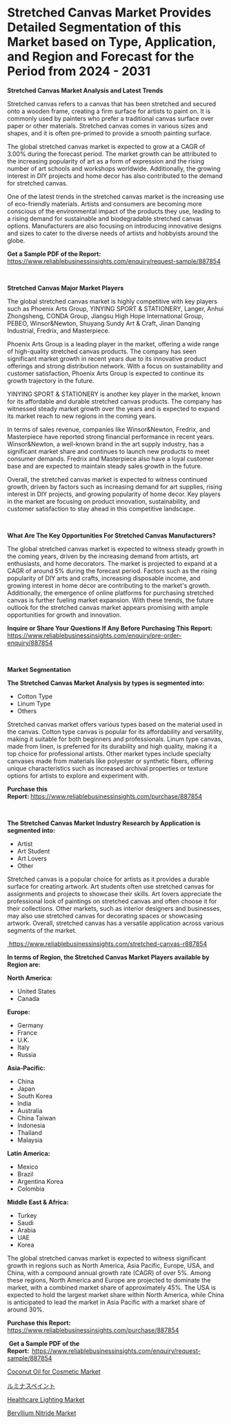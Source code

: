 <p><h1>Stretched Canvas Market Provides Detailed Segmentation of this Market based on Type, Application, and Region and Forecast for the Period from 2024 - 2031</h1></p><p><strong>Stretched Canvas Market Analysis and Latest Trends</strong></p>
<p><p>Stretched canvas refers to a canvas that has been stretched and secured onto a wooden frame, creating a firm surface for artists to paint on. It is commonly used by painters who prefer a traditional canvas surface over paper or other materials. Stretched canvas comes in various sizes and shapes, and it is often pre-primed to provide a smooth painting surface.</p><p>The global stretched canvas market is expected to grow at a CAGR of 3.00% during the forecast period. The market growth can be attributed to the increasing popularity of art as a form of expression and the rising number of art schools and workshops worldwide. Additionally, the growing interest in DIY projects and home decor has also contributed to the demand for stretched canvas.</p><p>One of the latest trends in the stretched canvas market is the increasing use of eco-friendly materials. Artists and consumers are becoming more conscious of the environmental impact of the products they use, leading to a rising demand for sustainable and biodegradable stretched canvas options. Manufacturers are also focusing on introducing innovative designs and sizes to cater to the diverse needs of artists and hobbyists around the globe.</p></p>
<p><strong>Get a Sample PDF of the Report:&nbsp;</strong> <a href="https://www.reliablebusinessinsights.com/enquiry/request-sample/887854">https://www.reliablebusinessinsights.com/enquiry/request-sample/887854</a></p>
<p>&nbsp;</p>
<p><strong>Stretched Canvas Major Market Players</strong></p>
<p><p>The global stretched canvas market is highly competitive with key players such as Phoenix Arts Group, YINYING SPORT & STATIONERY, Langer, Anhui Zhongsheng, CONDA Group, Jiangsu High Hope International Group, PEBEO, Winsor&Newton, Shuyang Sundy Art & Craft, Jinan Danqing Industrial, Fredrix, and Masterpiece. </p><p>Phoenix Arts Group is a leading player in the market, offering a wide range of high-quality stretched canvas products. The company has seen significant market growth in recent years due to its innovative product offerings and strong distribution network. With a focus on sustainability and customer satisfaction, Phoenix Arts Group is expected to continue its growth trajectory in the future.</p><p>YINYING SPORT & STATIONERY is another key player in the market, known for its affordable and durable stretched canvas products. The company has witnessed steady market growth over the years and is expected to expand its market reach to new regions in the coming years.</p><p>In terms of sales revenue, companies like Winsor&Newton, Fredrix, and Masterpiece have reported strong financial performance in recent years. Winsor&Newton, a well-known brand in the art supply industry, has a significant market share and continues to launch new products to meet consumer demands. Fredrix and Masterpiece also have a loyal customer base and are expected to maintain steady sales growth in the future.</p><p>Overall, the stretched canvas market is expected to witness continued growth, driven by factors such as increasing demand for art supplies, rising interest in DIY projects, and growing popularity of home decor. Key players in the market are focusing on product innovation, sustainability, and customer satisfaction to stay ahead in this competitive landscape.</p></p>
<p>&nbsp;</p>
<p><strong>What Are The Key Opportunities For Stretched Canvas Manufacturers?</strong></p>
<p><p>The global stretched canvas market is expected to witness steady growth in the coming years, driven by the increasing demand from artists, art enthusiasts, and home decorators. The market is projected to expand at a CAGR of around 5% during the forecast period. Factors such as the rising popularity of DIY arts and crafts, increasing disposable income, and growing interest in home décor are contributing to the market's growth. Additionally, the emergence of online platforms for purchasing stretched canvas is further fueling market expansion. With these trends, the future outlook for the stretched canvas market appears promising with ample opportunities for growth and innovation.</p></p>
<p><strong>Inquire or Share Your Questions If Any Before Purchasing This Report:</strong> <a href="https://www.reliablebusinessinsights.com/enquiry/pre-order-enquiry/887854">https://www.reliablebusinessinsights.com/enquiry/pre-order-enquiry/887854</a></p>
<p>&nbsp;</p>
<p><strong>Market Segmentation</strong></p>
<p><strong>The Stretched Canvas Market Analysis by types is segmented into:</strong></p>
<p><ul><li>Cotton Type</li><li>Linum Type</li><li>Others</li></ul></p>
<p><p>Stretched canvas market offers various types based on the material used in the canvas. Cotton type canvas is popular for its affordability and versatility, making it suitable for both beginners and professionals. Linum type canvas, made from linen, is preferred for its durability and high quality, making it a top choice for professional artists. Other market types include specialty canvases made from materials like polyester or synthetic fibers, offering unique characteristics such as increased archival properties or texture options for artists to explore and experiment with.</p></p>
<p><strong>Purchase this Report:&nbsp;</strong><a href="https://www.reliablebusinessinsights.com/purchase/887854">https://www.reliablebusinessinsights.com/purchase/887854</a></p>
<p>&nbsp;</p>
<p><strong>The Stretched Canvas Market Industry Research by Application is segmented into:</strong></p>
<p><ul><li>Artist</li><li>Art Student</li><li>Art Lovers</li><li>Other</li></ul></p>
<p><p>Stretched canvas is a popular choice for artists as it provides a durable surface for creating artwork. Art students often use stretched canvas for assignments and projects to showcase their skills. Art lovers appreciate the professional look of paintings on stretched canvas and often choose it for their collections. Other markets, such as interior designers and businesses, may also use stretched canvas for decorating spaces or showcasing artwork. Overall, stretched canvas has a versatile application across various segments of the market.</p></p>
<p><a href="https://www.reliablebusinessinsights.com/stretched-canvas-r887854">&nbsp;https://www.reliablebusinessinsights.com/stretched-canvas-r887854</a></p>
<p><strong>In terms of Region, the Stretched Canvas Market Players available by Region are:</strong></p>
<p>
    <p> <strong> North America: </strong>
        <ul>
            <li>United States</li>
            <li>Canada</li>
        </ul>
        </p> 
    <p> <strong> Europe: </strong>
        <ul>
            <li>Germany</li>
            <li>France</li>
            <li>U.K.</li>
            <li>Italy</li>
            <li>Russia</li>
        </ul>
        </p> 
    <p> <strong> Asia-Pacific: </strong>
        <ul>
            <li>China</li>
            <li>Japan</li>
            <li>South Korea</li>
            <li>India</li>
            <li>Australia</li>
            <li>China Taiwan</li>
            <li>Indonesia</li>
            <li>Thailand</li>
            <li>Malaysia</li>
        </ul>
        </p> 
    <p> <strong> Latin America: </strong>
        <ul>
            <li>Mexico</li>
            <li>Brazil</li>
            <li>Argentina Korea</li>
            <li>Colombia</li>
        </ul>
        </p> 
    <p> <strong> Middle East & Africa: </strong>
        <ul>
            <li>Turkey</li>
            <li>Saudi</li>
            <li>Arabia</li>
            <li>UAE</li>
            <li>Korea</li>
        </ul>
    </p>
    </p>
<p><p>The global stretched canvas market is expected to witness significant growth in regions such as North America, Asia Pacific, Europe, USA, and China, with a compound annual growth rate (CAGR) of over 5%. Among these regions, North America and Europe are projected to dominate the market, with a combined market share of approximately 45%. The USA is expected to hold the largest market share within North America, while China is anticipated to lead the market in Asia Pacific with a market share of around 30%.</p></p>
<p><strong>Purchase this Report: </strong><a href="https://www.reliablebusinessinsights.com/purchase/887854">https://www.reliablebusinessinsights.com/purchase/887854</a></p>
<p>&nbsp;<strong>Get a Sample PDF of the Report:&nbsp;&nbsp;</strong><a href="https://www.reliablebusinessinsights.com/enquiry/request-sample/887854">https://www.reliablebusinessinsights.com/enquiry/request-sample/887854</a></p>
<p><strong></strong></p>
<p><p><a href="https://medium.com/@hakielkafi_83796/analyzing-coconut-oil-for-cosmetic-market-dynamics-and-growth-drivers-and-forecasted-for-period-b3b162dd0cc5">Coconut Oil for Cosmetic Market</a></p><p><a href="https://github.com/sghwr779811674/Market-Research-Report-List-3/blob/main/42449215856.md">ルミナスペイント</a></p><p><a href="https://medium.com/@polesdua.1/healthcare-lighting-market-share-size-trends-industry-analysis-report-by-application-patient-d25b1f7fea6c">Healthcare Lighting Market</a></p><p><a href="https://github.com/gamblestampleyjenny50m5sl6/Market-Research-Report-List-3/blob/main/beryllium-nitride-market.md">Beryllium Nitride Market</a></p></p>